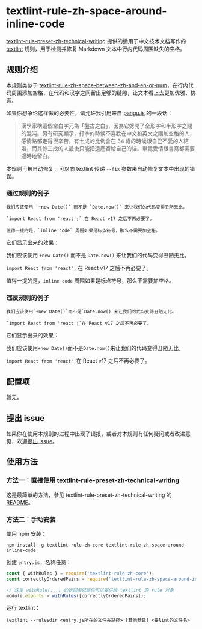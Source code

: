 # textlint-rule-zh-space-around-inline-code

[textlint-rule-preset-zh-technical-writing](https://github.com/darkyzhou/textlint-rule-preset-zh-technical-writing) 提供的适用于中文技术文档写作的 [textlint](https://github.com/textlint/textlint) 规则，用于检测并修复 Markdown 文本中行内代码周围缺失的空格。

## 规则介绍

本规则类似于 [textlint-rule-zh-space-between-zh-and-en-or-num](https://github.com/darkyzhou/textlint-rule-preset-zh-technical-writing/tree/main/packages/textlint-rule-zh-space-between-zh-and-en-or-num)，在行内代码周围添加空格，在代码和汉字之间留出足够的缝隙，让文本看上去更加优雅、协调。

如果你想争论这样做的必要性，请允许我引用来自 [pangu.js](https://github.com/vinta/pangu.js) 的一段话：

> 漢學家稱這個空白字元為「盤古之白」，因為它劈開了全形字和半形字之間的混沌。另有研究顯示，打字的時候不喜歡在中文和英文之間加空格的人，感情路都走得很辛苦，有七成的比例會在 34 歲的時候跟自己不愛的人結婚，而其餘三成的人最後只能把遺產留給自己的貓。畢竟愛情跟書寫都需要適時地留白。

本规则可被自动修复，可以向 textlint 传递 `--fix` 参数来自动修复文本中出现的错误。

### 通过规则的例子

```
我们应该使用 `+new Date()` 而不是 `Date.now()` 来让我们的代码变得丑陋无比。

`import React from 'react';` 在 React v17 之后不再必要了。

值得一提的是，`inline code` 周围如果是标点符号，那么不需要加空格。
```

它们显示出来的效果：

我们应该使用 `+new Date()` 而不是 `Date.now()` 来让我们的代码变得丑陋无比。

`import React from 'react';` 在 React v17 之后不再必要了。

值得一提的是，`inline code` 周围如果是标点符号，那么不需要加空格。

### 违反规则的例子

```
我们应该使用`+new Date()`而不是`Date.now()`来让我们的代码变得丑陋无比。

`import React from 'react';`在 React v17 之后不再必要了。
```

它们显示出来的效果：

我们应该使用`+new Date()`而不是`Date.now()`来让我们的代码变得丑陋无比。

`import React from 'react';`在 React v17 之后不再必要了。

## 配置项

暂无。

## 提出 issue

如果你在使用本规则的过程中出现了误报，或者对本规则有任何疑问或者改进意见，欢迎[提出 issue](https://github.com/darkyzhou/textlint-rule-preset-zh-technical-writing/issues/new)。

## 使用方法

### 方法一：直接使用 textlint-rule-preset-zh-technical-writing

这是最简单的方法，参见 textlint-rule-preset-zh-technical-writing 的 [README](https://github.com/darkyzhou/textlint-rule-preset-zh-technical-writing#textlint-rule-preset-zh-technical-writing)。

### 方法二：手动安装

使用 npm 安装：

`npm install -g textlint-rule-zh-core textlint-rule-zh-space-around-inline-code`

创建 `entry.js`，名称任意：

```javascript
const { withRules } = require('textlint-rule-zh-core');
const correctlyOrderedPairs = require('textlint-rule-zh-space-around-inline-code');

// 这里 withRule(...) 的返回值就是你可以提供给 textlint 的 rule 对象
module.exports = withRules([correctlyOrderedPairs]);
```

运行 textlint：

`textlint --rulesdir <entry.js所在的文件夹路径> [其他参数] <要lint的文件名>`
